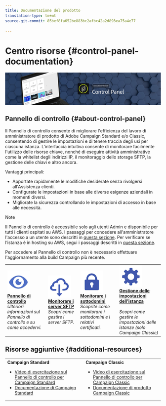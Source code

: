```yaml
---
title: Documentazione del prodotto
translation-type: tm+mt
source-git-commit: 85bef8fa652be883bc2afbc42a2d893ea75a4e77

---
```



# Centro risorse {#control-panel-documentation}

![](assets/do-not-localize/banner.png)

## Pannello di controllo {#about-control-panel}

Il Pannello di controllo consente di migliorare l&#39;efficienza del lavoro di amministratore di prodotto di Adobe Campaign Standard e/o Classic, consentendo di gestire le impostazioni e di tenere traccia degli usi per ciascuna istanza. L&#39;interfaccia intuitiva consente di monitorare facilmente l&#39;utilizzo delle risorse chiave, nonché di eseguire attività amministrative come la whitelist degli indirizzi IP, il monitoraggio dello storage SFTP, la gestione delle chiavi e altro ancora.

Vantaggi principali:

* Apportate rapidamente le modifiche desiderate senza rivolgersi all&#39;Assistenza clienti.
* Configurate le impostazioni in base alle diverse esigenze aziendali in momenti diversi.
* Migliorate la sicurezza controllando le impostazioni di accesso in base alle necessità.

>[!NOTE]
>Il Pannello di controllo è accessibile solo agli utenti Admin e disponibile per tutti i clienti ospitati su AWS. I passaggi per concedere all&#39;amministratore l&#39;accesso a un utente sono descritti in [questa sezione](discover/using/managing-permissions.md). Per verificare se l’istanza è in hosting su AWS, segui i passaggi descritti in [questa sezione](faq.md).
>
>Per accedere al Pannello di controllo non è necessario effettuare l&#39;aggiornamento alla build Campaign più recente.

<table>
<tr>
    <td>
        <a href="discover/using/accessing-control-panel.md"><img alt="condizioni" src="assets/do-not-localize/discover.png"/></a>
        <div><a href="discover/using/accessing-control-panel.md"><strong>Pannello di controllo</strong></a></div>
        <em>Ulteriori informazioni sul Pannello di controllo e su come accedervi.</em>
    </td>
    <td>
        <a href="sftp/using/about-sftp-management.md"><img alt="condizioni" src="assets/do-not-localize/sftp.png"/></a>
        <div><a href="sftp/using/about-sftp-management.md"><strong>Monitorare i server SFTP</strong></a></div>
        <em>Scopri come gestire i server SFTP.</em>
    </td>
    <td>
        <a href="subdomains-certificates/using/subdomains-branding.md"><img alt="condizioni" src="assets/do-not-localize/subdomains.png"/></a>
        <div><a href="subdomains-certificates/using/subdomains-branding.md"><strong>Monitorare i sottodomini</strong></a></div>
        <em>Scoprite come monitorare i sottodomini e i relativi certificati.</em>
    </td>
    <td>
        <a href="instances-settings/using/ip-whitelisting-instance-access.md"><img alt="condizioni" src="assets/do-not-localize/instance_settings.png"/></a>
        <div><a href="instances-settings/using/ip-whitelisting-instance-access.md"><strong>Gestione delle impostazioni dell’istanza</strong></a></div>
        <br/><em>Scopri come gestire le impostazioni delle istanze (solo Campaign Classic)</em>
    </td>
</tr>
</table>

## Risorse aggiuntive {#additional-resources}

<table>
    <tr>
        <td><b>Campaign Standard</b><br/>
        <ul>
            <li><a href="https://docs.adobe.com/content/help/en/campaign-learn/campaign-standard-tutorials/administrating/control-panel/control-panel-overview.html">Video di esercitazione sul Pannello di controllo per Campaign Standard</a></li>
            <li><a href="https://docs.adobe.com/content/help/en/campaign-standard/using/campaign-standard-home.html">Documentazione di Campaign Standard</a></li>
        </ul>
        </td>
        <td><b>Campaign Classic</b><br/>
        <ul>
            <li><a href="https://docs.adobe.com/content/help/en/campaign-learn/campaign-classic-tutorials/administrating/control-panel-acc/control-panel-overview.html">Video di esercitazione sul Pannello di controllo per Campaign Classic</a></li>
            <li><a href="https://docs.adobe.com/content/help/en/campaign-classic/using/campaign-classic-home.html">Documentazione di prodotto Campaign Classic</a></li>
        </ul>
        </td>
    </tr>
</table>

